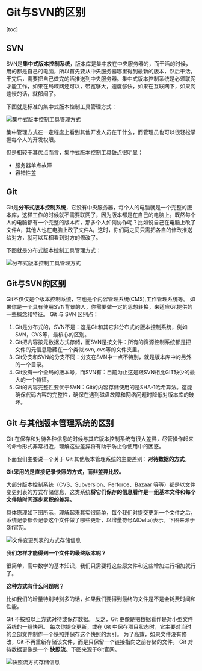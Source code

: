 # Git与SVN的区别

[toc]



## SVN

SVN是**集中式版本控制系统**，版本库是集中放在中央服务器的，而干活的时候，用的都是自己的电脑，所以首先要从中央服务器哪里得到最新的版本，然后干活，干完后，需要把自己做完的活推送到中央服务器。集中式版本控制系统是必须联网才能工作，如果在局域网还可以，带宽够大，速度够快，如果在互联网下，如果网速慢的话，就郁闷了。

下图就是标准的集中式版本控制工具管理方式：

 ![集中式版本控制工具管理方式](https://imgconvert.csdnimg.cn/aHR0cHM6Ly9yYXcuZ2l0aHVidXNlcmNvbnRlbnQuY29tL0pvdXJXb24vaW1hZ2UvbWFzdGVyL0dpdCVFNyVBRSU4MCVFNCVCQiU4Qi8lRTklOUIlODYlRTQlQjglQUQlRTUlQkMlOEYlRTclODklODglRTYlOUMlQUMlRTYlOEUlQTclRTUlODglQjYlRTUlQjclQTUlRTUlODUlQjclRTclQUUlQTElRTclOTAlODYlRTYlOTYlQjklRTUlQkMlOEYucG5n)

集中管理方式在一定程度上看到其他开发人员在干什么，而管理员也可以很轻松掌握每个人的开发权限。

但是相较于其优点而言，集中式版本控制工具缺点很明显：

- 服务器单点故障
- 容错性差



## Git

Git是**分布式版本控制系统**，它没有中央服务器，每个人的电脑就是一个完整的版本库，这样工作的时候就不需要联网了，因为版本都是在自己的电脑上。既然每个人的电脑都有一个完整的版本库，那多个人如何协作呢？比如说自己在电脑上改了文件A，其他人也在电脑上改了文件A，这时，你们两之间只需把各自的修改推送给对方，就可以互相看到对方的修改了。

下图就是分布式版本控制工具管理方式：

![分布式版本控制工具管理方式](https://imgconvert.csdnimg.cn/aHR0cHM6Ly9yYXcuZ2l0aHVidXNlcmNvbnRlbnQuY29tL0pvdXJXb24vaW1hZ2UvbWFzdGVyL0dpdCVFNyVBRSU4MCVFNCVCQiU4Qi8lRTUlODglODYlRTUlQjglODMlRTUlQkMlOEYlRTclODklODglRTYlOUMlQUMlRTYlOEUlQTclRTUlODglQjYlRTUlQjclQTUlRTUlODUlQjclRTclQUUlQTElRTclOTAlODYlRTYlOTYlQjklRTUlQkMlOEYucG5n)

## Git与SVN的区别

Git不仅仅是个版本控制系统，它也是个内容管理系统(CMS),工作管理系统等。
如果你是一个具有使用SVN背景的人，你需要做一定的思想转换，来适应Git提供的一些概念和特征。
Git 与 SVN 区别点：

1. Git是分布式的，SVN不是：这是Git和其它非分布式的版本控制系统，例如SVN，CVS等，最核心的区别。
2. Git把内容按元数据方式存储，而SVN是按文件：所有的资源控制系统都是把文件的元信息隐藏在一个类似.svn,.cvs等的文件夹里。
3. Git分支和SVN的分支不同：分支在SVN中一点不特别，就是版本库中的另外的一个目录。
4. Git没有一个全局的版本号，而SVN有：目前为止这是跟SVN相比GIT缺少的最大的一个特征。
5. Git的内容完整性要优于SVN：Git的内容存储使用的是SHA-1哈希算法。这能确保代码内容的完整性，确保在遇到磁盘故障和网络问题时降低对版本库的破坏。

## Git 与其他版本管理系统的区别

Git 在保存和对待各种信息的时候与其它版本控制系统有很大差异，尽管操作起来的命令形式非常相近，理解这些差异将有助于防止你使用中的困惑。

下面我们主要说一个关于 Git 其他版本管理系统的主要差别：**对待数据的方式**。

**Git采用的是直接记录快照的方式，而非差异比较。**

大部分版本控制系统（CVS、Subversion、Perforce、Bazaar 等等）都是以文件变更列表的方式存储信息，这类系统**将它们保存的信息看作是一组基本文件和每个文件随时间逐步累积的差异。**

具体原理如下图所示，理解起来其实很简单，每个我们对提交更新一个文件之后，系统记录都会记录这个文件做了哪些更新，以增量符号Δ(Delta)表示。下图来源于Git官网。

![文件变更列表的方式存储信息](https://imgconvert.csdnimg.cn/aHR0cHM6Ly9yYXcuZ2l0aHVidXNlcmNvbnRlbnQuY29tL0pvdXJXb24vaW1hZ2UvbWFzdGVyL0dpdCVFNyVBRSU4MCVFNCVCQiU4Qi8lRTYlOTYlODclRTQlQkIlQjYlRTUlOEYlOTglRTYlOUIlQjQlRTUlODglOTclRTglQTElQTglRTclOUElODQlRTYlOTYlQjklRTUlQkMlOEYlRTUlQUQlOTglRTUlODIlQTglRTQlQkYlQTElRTYlODElQUYucG5n)



**我们怎样才能得到一个文件的最终版本呢？**

很简单，高中数学的基本知识，我们只需要将这些原文件和这些增加进行相加就行了。

**这种方式有什么问题呢？**

比如我们的增量特别特别多的话，如果我们要得到最终的文件是不是会耗费时间和性能。

Git 不按照以上方式对待或保存数据。 反之，Git 更像是把数据看作是对小型文件系统的一组快照。 每次你提交更新，或在 Git 中保存项目状态时，它主要对当时的全部文件制作一个快照并保存这个快照的索引。 为了高效，如果文件没有修改，Git 不再重新存储该文件，而是只保留一个链接指向之前存储的文件。 Git 对待数据更像是一个 **快照流**。下图来源于Git官网。

![快照流方式存储信息](https://imgconvert.csdnimg.cn/aHR0cHM6Ly9yYXcuZ2l0aHVidXNlcmNvbnRlbnQuY29tL0pvdXJXb24vaW1hZ2UvbWFzdGVyL0dpdCVFNyVBRSU4MCVFNCVCQiU4Qi8lRTUlQkYlQUIlRTclODUlQTclRTYlQjUlODElRTYlOTYlQjklRTUlQkMlOEYlRTUlQUQlOTglRTUlODIlQTglRTQlQkYlQTElRTYlODElQUYucG5n)

